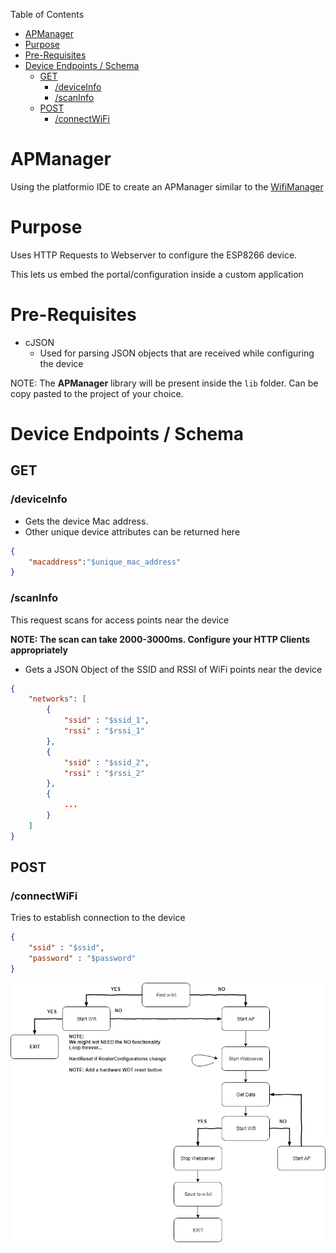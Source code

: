 Table of Contents

- [APManager](#apmanager)
- [Purpose](#purpose)
- [Pre-Requisites](#pre-requisites)
- [Device Endpoints / Schema](#device-endpoints--schema)
  - [GET](#get)
    - [/deviceInfo](#deviceinfo)
    - [/scanInfo](#scaninfo)
  - [POST](#post)
    - [/connectWiFi](#connectwifi)

# APManager

Using the platformio IDE to create an APManager similar to the [WifiManager](https://github.com/tzapu/WiFiManager)

# Purpose

Uses HTTP Requests to Webserver to configure the ESP8266 device. 

This lets us embed the portal/configuration inside a custom application

# Pre-Requisites

- cJSON
  - Used for parsing JSON objects that are received while configuring the device

NOTE: The **APManager** library will be present inside the `lib` folder. Can be copy pasted to the project of your choice.

# Device Endpoints / Schema

## GET

### /deviceInfo

- Gets the device Mac address.
- Other unique device attributes can be returned here

``` json
{
    "macaddress":"$unique_mac_address"
}
```

### /scanInfo

This request scans for access points near the device

**NOTE: The scan can take 2000-3000ms. Configure your HTTP Clients appropriately**

- Gets a JSON Object of the SSID and RSSI of WiFi points near the device

``` json
{
    "networks": [
        {
            "ssid" : "$ssid_1",
            "rssi" : "$rssi_1"
        },
        {
            "ssid" : "$ssid_2",
            "rssi" : "$rssi_2"
        },
        {
            ...
        }
    ]
}
```

## POST

### /connectWiFi

Tries to establish connection to the device

``` json
{
    "ssid" : "$ssid",
    "password" : "$password"
}
```

![Block Diagram](BlockDiagram.png)

